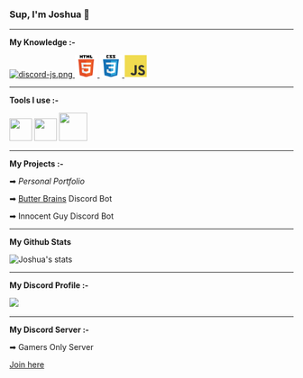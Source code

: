 ### Sup, I'm Joshua 🤙 

____
**My Knowledge :-**

<p align="left"><a href="https://discord.js.org/#/" target="_blank"><img src="https://cdn.discordapp.com/attachments/855346697029812231/873199215512285235/discord-js.png" alt="discord-js.png" height="40" width="40" /></a><a href="https://developer.mozilla.org/en-US/docs/Web/HTML" target="_blank"> <img src="https://raw.githubusercontent.com/devicons/devicon/master/icons/html5/html5-original-wordmark.svg" alt="html5" width="40" height="40"/></a><a href="https://developer.mozilla.org/en-US/docs/Web/CSS/Reference" target="_blank"> <img src="https://raw.githubusercontent.com/devicons/devicon/master/icons/css3/css3-original-wordmark.svg" alt="css3" width="40" height="40"/></a><a href="https://developer.mozilla.org/en-US/docs/Web/JavaScript" target="_blank"> <img src="https://raw.githubusercontent.com/devicons/devicon/master/icons/javascript/javascript-original.svg" alt="javascript" width="40" height="40"/></a>
</p>

____
**Tools I use :-**

<p align="left"><a href="https://code.visualstudio.com/" target="_blank"><img src="https://upload.wikimedia.org/wikipedia/commons/thumb/9/9a/Visual_Studio_Code_1.35_icon.svg/2048px-Visual_Studio_Code_1.35_icon.svg.png" height="40" width="40" /></a>
<a href="https://code.visualstudio.com/insiders/" target="_blank"><img src="https://upload.wikimedia.org/wikipedia/commons/thumb/4/4b/Visual_Studio_Code_Insiders_1.36_icon.svg/1200px-Visual_Studio_Code_Insiders_1.36_icon.svg.png" height="40" width="40"></a>
<a href="https://replit.com" target="_blank"><img src="https://upload.wikimedia.org/wikipedia/commons/thumb/b/b2/Repl.it_logo.svg/1200px-Repl.it_logo.svg.png" height="50" width="50"></a>

____
**My Projects :-**

➡ *Personal Portfolio*

➡ [Butter Brains](https://discord-butter-brains-bot-documentation.nmgg.repl.co/) Discord Bot

➡ Innocent Guy Discord Bot

____
**My Github Stats**

![Joshua's stats](https://github-readme-stats.vercel.app/api?username=NMGG25&show_icons=true&theme=radical)

___
**My Discord Profile :-**

<a href="https://discordapp.com/users/765120832887455755/">
  <img src="https://discord.c99.nl/widget/theme-3/765120832887455755.png" />
</a>

____
**My Discord Server :-**

➡ Gamers Only Server 

[Join here](https://dsc.gg/gamersonlyserver)

